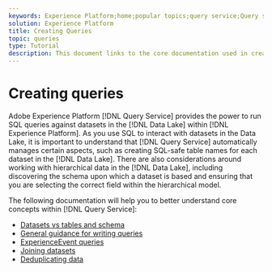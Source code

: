 ```yaml
---
keywords: Experience Platform;home;popular topics;query service;Query service;create queries;
solution: Experience Platform
title: Creating Queries
topic: queries
type: Tutorial
description: This document links to the core documentation used in creating and understanding queries in Adobe Experience Platform.
---
```


# Creating queries

Adobe Experience Platform [!DNL Query Service] provides the power to run SQL queries against datasets in the [!DNL Data Lake] within [!DNL Experience Platform]. As you use SQL to interact with datasets in the Data Lake, it is important to understand that [!DNL Query Service] automatically manages certain aspects, such as creating SQL-safe table names for each dataset in the [!DNL Data Lake]. There are also considerations around working with hierarchical data in the [!DNL Data Lake], including discovering the schema upon which a dataset is based and ensuring that you are selecting the correct field within the hierarchical model.

The following documentation will help you to better understand core concepts within [!DNL Query Service]:

- [Datasets vs tables and schema](./datasets-and-tables.md)
- [General guidance for writing queries](./writing-queries.md)
- [ExperienceEvent queries](./experience-event-queries.md)
- [Joining datasets](./joining-datasets.md)
- [Deduplicating data](./deduplication.md)
